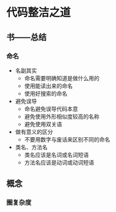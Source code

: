 # 代码整洁之道

## 书——总结

### 命名

- 名副其实 
  - 命名需要明确知道是做什么用的
  - 使用能读出来的命名
  - 使用好搜索的命名
- 避免误导
  - 命名避免误导代码本意
  - 避免使用外形相似度较高的名称
  - 避免使用双关语
- 做有意义的区分
  - 不要用数字与废话来区别不同的命名
- 类名、方法名
  - 类名应该是名词或名词短语
  - 方法名应该是动词或动词短语

## 概念

### 圈复杂度

